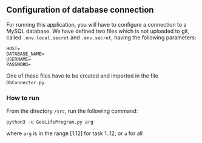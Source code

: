 ## Configuration of database connection

For running this application, you will have to configure a connection to a MySQL database. We have defined two files which is not uploaded to git, called `.env.local.secret` and `.env.secret`, having the following parameters:

```
HOST=
DATABASE_NAME=
USERNAME=
PASSWORD=
```

One of these files have to be created and imported in the file `DbConnector.py`.

### How to run

From the directory `/src`, run the following command:

```
python3 -u GeoLifeProgram.py arg
```

where `arg` is in the range [1,12] for task 1..12, or `a` for all
